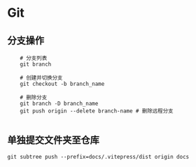  # Git
  
## 分支操作
```shell
    # 分支列表
    git branch
    
    # 创建并切换分支
    git checkout -b branch_name
    
    # 删除分支
    git branch -D branch_name
    git push origin --delete branch-name # 删除远程分支
    
```


## 单独提交文件夹至仓库
```shell
git subtree push --prefix=docs/.vitepress/dist origin docs


```